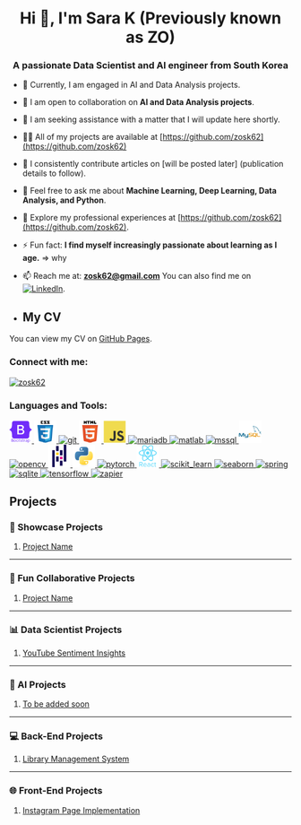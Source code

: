 <h1 align="center">Hi 👋, I'm Sara K (Previously known as ZO) </h1>
<h3 align="center">A passionate Data Scientist and AI engineer from South Korea</h3>

- 🔭 Currently, I am engaged in AI and Data Analysis projects.
- 👯 I am open to collaboration on **AI and Data Analysis projects**.
- 🤝 I am seeking assistance with a matter that I will update here shortly.
- 👨‍💻 All of my projects are available at [https://github.com/zosk62](https://github.com/zosk62)
- 📝 I consistently contribute articles on [will be posted later] (publication details to follow).
- 💬 Feel free to ask me about **Machine Learning, Deep Learning, Data Analysis, and Python**.
- 📄 Explore my professional experiences at [https://github.com/zosk62](https://github.com/zosk62).
- ⚡ Fun fact: **I find myself increasingly passionate about learning as I age.** => why

- 📫 Reach me at: **zosk62@gmail.com**
  You can also find me on [![LinkedIn](https://img.shields.io/badge/-LinkedIn-informational?style=for-the-badge&logo=linkedin&logoColor=white&color=2867B2)](https://www.linkedin.com/).
  
  
- ## My CV
You can view my CV on [GitHub Pages](link-to-github-pages).

<h3 align="left">Connect with me:</h3>
<p align="left">
  <a href="https://kaggle.com/zosk62" target="blank"><img align="center" src="https://raw.githubusercontent.com/rahuldkjain/github-profile-readme-generator/master/src/images/icons/Social/kaggle.svg" alt="zosk62" height="30" width="40" /></a>
</p>

<p align="left">
  
</p>




<h3 align="left">Languages and Tools:</h3>
<p align="left"> <a href="https://getbootstrap.com" target="_blank" rel="noreferrer"> <img src="https://raw.githubusercontent.com/devicons/devicon/master/icons/bootstrap/bootstrap-plain-wordmark.svg" alt="bootstrap" width="40" height="40"/> </a> <a href="https://www.w3schools.com/css/" target="_blank" rel="noreferrer"> <img src="https://raw.githubusercontent.com/devicons/devicon/master/icons/css3/css3-original-wordmark.svg" alt="css3" width="40" height="40"/> </a> <a href="https://git-scm.com/" target="_blank" rel="noreferrer"> <img src="https://www.vectorlogo.zone/logos/git-scm/git-scm-icon.svg" alt="git" width="40" height="40"/> </a> <a href="https://www.w3.org/html/" target="_blank" rel="noreferrer"> <img src="https://raw.githubusercontent.com/devicons/devicon/master/icons/html5/html5-original-wordmark.svg" alt="html5" width="40" height="40"/> </a> <a href="https://developer.mozilla.org/en-US/docs/Web/JavaScript" target="_blank" rel="noreferrer"> <img src="https://raw.githubusercontent.com/devicons/devicon/master/icons/javascript/javascript-original.svg" alt="javascript" width="40" height="40"/> </a> <a href="https://mariadb.org/" target="_blank" rel="noreferrer"> <img src="https://www.vectorlogo.zone/logos/mariadb/mariadb-icon.svg" alt="mariadb" width="40" height="40"/> </a> <a href="https://www.mathworks.com/" target="_blank" rel="noreferrer"> <img src="https://upload.wikimedia.org/wikipedia/commons/2/21/Matlab_Logo.png" alt="matlab" width="40" height="40"/> </a> <a href="https://www.microsoft.com/en-us/sql-server" target="_blank" rel="noreferrer"> <img src="https://www.svgrepo.com/show/303229/microsoft-sql-server-logo.svg" alt="mssql" width="40" height="40"/> </a> <a href="https://www.mysql.com/" target="_blank" rel="noreferrer"> <img src="https://raw.githubusercontent.com/devicons/devicon/master/icons/mysql/mysql-original-wordmark.svg" alt="mysql" width="40" height="40"/> </a> <a href="https://opencv.org/" target="_blank" rel="noreferrer"> <img src="https://www.vectorlogo.zone/logos/opencv/opencv-icon.svg" alt="opencv" width="40" height="40"/> </a> <a href="https://pandas.pydata.org/" target="_blank" rel="noreferrer"> <img src="https://raw.githubusercontent.com/devicons/devicon/2ae2a900d2f041da66e950e4d48052658d850630/icons/pandas/pandas-original.svg" alt="pandas" width="40" height="40"/> </a> <a href="https://www.python.org" target="_blank" rel="noreferrer"> <img src="https://raw.githubusercontent.com/devicons/devicon/master/icons/python/python-original.svg" alt="python" width="40" height="40"/> </a> <a href="https://pytorch.org/" target="_blank" rel="noreferrer"> <img src="https://www.vectorlogo.zone/logos/pytorch/pytorch-icon.svg" alt="pytorch" width="40" height="40"/> </a> <a href="https://reactjs.org/" target="_blank" rel="noreferrer"> <img src="https://raw.githubusercontent.com/devicons/devicon/master/icons/react/react-original-wordmark.svg" alt="react" width="40" height="40"/> </a> <a href="https://scikit-learn.org/" target="_blank" rel="noreferrer"> <img src="https://upload.wikimedia.org/wikipedia/commons/0/05/Scikit_learn_logo_small.svg" alt="scikit_learn" width="40" height="40"/> </a> <a href="https://seaborn.pydata.org/" target="_blank" rel="noreferrer"> <img src="https://seaborn.pydata.org/_images/logo-mark-lightbg.svg" alt="seaborn" width="40" height="40"/> </a> <a href="https://spring.io/" target="_blank" rel="noreferrer"> <img src="https://www.vectorlogo.zone/logos/springio/springio-icon.svg" alt="spring" width="40" height="40"/> </a> <a href="https://www.sqlite.org/" target="_blank" rel="noreferrer"> <img src="https://www.vectorlogo.zone/logos/sqlite/sqlite-icon.svg" alt="sqlite" width="40" height="40"/> </a> <a href="https://www.tensorflow.org" target="_blank" rel="noreferrer"> <img src="https://www.vectorlogo.zone/logos/tensorflow/tensorflow-icon.svg" alt="tensorflow" width="40" height="40"/> </a> <a href="https://zapier.com" target="_blank" rel="noreferrer"> <img src="https://www.vectorlogo.zone/logos/zapier/zapier-icon.svg" alt="zapier" width="40" height="40"/> </a> </p>


<p align="left">
  
</p>

## Projects

### 🌟 Showcase Projects

1. [Project Name](https://github.com/zosk62/A)


   
---

### 🎉 Fun Collaborative Projects

1. [Project Name](https://github.com/zosk62/A)


---

### 📊 Data Scientist Projects

1. [YouTube Sentiment Insights](https://github.com/zosk62/Youtube_comments_wordcloud)

---

### 🤖 AI Projects

1. [To be added soon](https://github.com/zosk62/A)



---

### 💻 Back-End Projects

1. [Library Management System](https://github.com/zosk62/P02_Library_Management_System)


---

### 🌐 Front-End Projects

1. [Instagram Page Implementation](https://github.com/zosk62/P01_Instagram_Page)



